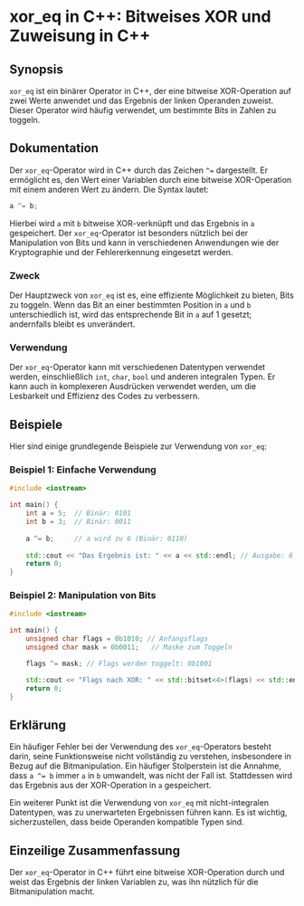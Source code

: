 <!--
Meta Description: # xor_eq in C++: Bitweises XOR und Zuweisung in C++ ## Synopsis `xor_eq` ist ein binärer Operator in C++, der eine bitweise XOR-Operation auf zwei Wer...
Meta Keywords: der, xor_eq, und, ist, das
-->

# xor_eq in C++: Bitweises XOR und Zuweisung in C++

## Synopsis
`xor_eq` ist ein binärer Operator in C++, der eine bitweise XOR-Operation auf zwei Werte anwendet und das Ergebnis der linken Operanden zuweist. Dieser Operator wird häufig verwendet, um bestimmte Bits in Zahlen zu toggeln.

## Dokumentation
Der `xor_eq`-Operator wird in C++ durch das Zeichen `^=` dargestellt. Er ermöglicht es, den Wert einer Variablen durch eine bitweise XOR-Operation mit einem anderen Wert zu ändern. Die Syntax lautet:

```cpp
a ^= b;
```

Hierbei wird `a` mit `b` bitweise XOR-verknüpft und das Ergebnis in `a` gespeichert. Der `xor_eq`-Operator ist besonders nützlich bei der Manipulation von Bits und kann in verschiedenen Anwendungen wie der Kryptographie und der Fehlererkennung eingesetzt werden.

### Zweck
Der Hauptzweck von `xor_eq` ist es, eine effiziente Möglichkeit zu bieten, Bits zu toggeln. Wenn das Bit an einer bestimmten Position in `a` und `b` unterschiedlich ist, wird das entsprechende Bit in `a` auf 1 gesetzt; andernfalls bleibt es unverändert.

### Verwendung
Der `xor_eq`-Operator kann mit verschiedenen Datentypen verwendet werden, einschließlich `int`, `char`, `bool` und anderen integralen Typen. Er kann auch in komplexeren Ausdrücken verwendet werden, um die Lesbarkeit und Effizienz des Codes zu verbessern.

## Beispiele
Hier sind einige grundlegende Beispiele zur Verwendung von `xor_eq`:

### Beispiel 1: Einfache Verwendung
```cpp
#include <iostream>

int main() {
    int a = 5;  // Binär: 0101
    int b = 3;  // Binär: 0011
    
    a ^= b;     // a wird zu 6 (Binär: 0110)
    
    std::cout << "Das Ergebnis ist: " << a << std::endl; // Ausgabe: 6
    return 0;
}
```

### Beispiel 2: Manipulation von Bits
```cpp
#include <iostream>

int main() {
    unsigned char flags = 0b1010; // Anfangsflags
    unsigned char mask = 0b0011;   // Maske zum Toggeln

    flags ^= mask; // Flags werden toggelt: 0b1001

    std::cout << "Flags nach XOR: " << std::bitset<4>(flags) << std::endl; // Ausgabe: 1001
    return 0;
}
```

## Erklärung
Ein häufiger Fehler bei der Verwendung des `xor_eq`-Operators besteht darin, seine Funktionsweise nicht vollständig zu verstehen, insbesondere in Bezug auf die Bitmanipulation. Ein häufiger Stolperstein ist die Annahme, dass `a ^= b` immer `a` in `b` umwandelt, was nicht der Fall ist. Stattdessen wird das Ergebnis aus der XOR-Operation in `a` gespeichert. 

Ein weiterer Punkt ist die Verwendung von `xor_eq` mit nicht-integralen Datentypen, was zu unerwarteten Ergebnissen führen kann. Es ist wichtig, sicherzustellen, dass beide Operanden kompatible Typen sind.

## Einzeilige Zusammenfassung
Der `xor_eq`-Operator in C++ führt eine bitweise XOR-Operation durch und weist das Ergebnis der linken Variablen zu, was ihn nützlich für die Bitmanipulation macht.